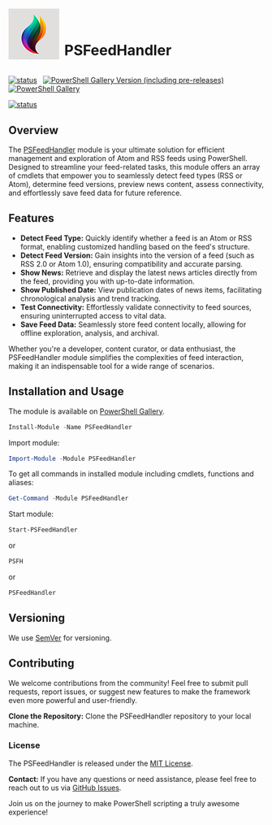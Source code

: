 #

<div style="position: relative; float: left; padding-bottom:15px">
    <div style="float: left;">
        <img src="https://github.com/voytas75/PSFeedHandler/blob/master/Module/images/PSFeedHandler100x100.png?raw=true">
    </div>
    <div style="margin-left: 110px;position: absolute; bottom: 0;">
        <H1>PSFeedHandler</H1>
    </div>
</div>
<div style="clear:both;"></div>

[![status](https://img.shields.io/badge/PROD-v0.0.1-green)](https://github.com/voytas75/PSFeedHandler/blob/master/Module/docs/ReleaseNotes.md) &nbsp; [![PowerShell Gallery Version (including pre-releases)](https://img.shields.io/powershellgallery/v/PSFeedHandler)](https://www.powershellgallery.com/packages/PSFeedHandler) &nbsp; [![PowerShell Gallery](https://img.shields.io/powershellgallery/dt/PSFeedHandler)](https://www.powershellgallery.com/packages/PSFeedHandler)

[![status](https://img.shields.io/badge/DEV-v0.0.2-red)](https://github.com/voytas75/PSFeedHandler/blob/master/Module/docs/ReleaseNotes.md)

## Overview

The [PSFeedHandler](https://www.powershellgallery.com/packages/PSFeedHandler) module is your ultimate solution for efficient management and exploration of Atom and RSS feeds using PowerShell. Designed to streamline your feed-related tasks, this module offers an array of cmdlets that empower you to seamlessly detect feed types (RSS or Atom), determine feed versions, preview news content, assess connectivity, and effortlessly save feed data for future reference.

## Features

- **Detect Feed Type:** Quickly identify whether a feed is an Atom or RSS format, enabling customized handling based on the feed's structure.
- **Detect Feed Version:** Gain insights into the version of a feed (such as RSS 2.0 or Atom 1.0), ensuring compatibility and accurate parsing.
- **Show News:** Retrieve and display the latest news articles directly from the feed, providing you with up-to-date information.
- **Show Published Date:** View publication dates of news items, facilitating chronological analysis and trend tracking.
- **Test Connectivity:** Effortlessly validate connectivity to feed sources, ensuring uninterrupted access to vital data.
- **Save Feed Data:** Seamlessly store feed content locally, allowing for offline exploration, analysis, and archival.

Whether you're a developer, content curator, or data enthusiast, the PSFeedHandler module simplifies the complexities of feed interaction, making it an indispensable tool for a wide range of scenarios.

## Installation and Usage

The module is available on [PowerShell Gallery](https://www.powershellgallery.com/packages/PSFeedHandler).

```powershell
Install-Module -Name PSFeedHandler
```

Import module:

```powershell
Import-Module -Module PSFeedHandler
```

To get all commands in installed module including cmdlets, functions and aliases:

```powershell
Get-Command -Module PSFeedHandler
```

Start module:

```powershell
Start-PSFeedHandler
```

or

```powershell
PSFH
```

or

```powershell
PSFeedHandler
```

## Versioning

We use [SemVer](http://semver.org/) for versioning.

## Contributing

We welcome contributions from the community! Feel free to submit pull requests, report issues, or suggest new features to make the framework even more powerful and user-friendly.

**Clone the Repository:** Clone the PSFeedHandler repository to your local machine.

### License

The PSFeedHandler is released under the [MIT License](https://github.com/voytas75/PSFeedHandler/blob/master/LICENSE).

**Contact:**
If you have any questions or need assistance, please feel free to reach out to us via [GitHub Issues](https://github.com/voytas75/PSFeedHandler/issues).

Join us on the journey to make PowerShell scripting a truly awesome experience!
